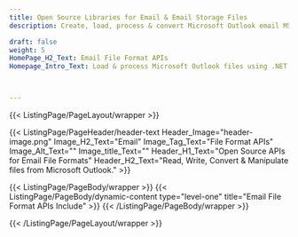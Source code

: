 ```yaml
---
title: Open Source Libraries for Email & Email Storage Files
description: Create, load, process & convert Microsoft Outlook email MSG & email storage PST & OST files.

draft: false
weight: 5
HomePage_H2_Text: Email File Format APIs
Homepage_Intro_Text: Load & process Microsoft Outlook files using .NET & Java-based open source libraries.



---
```


{{< ListingPage/PageLayout/wrapper >}}

{{< ListingPage/PageHeader/header-text
Header_Image="header-image.png"
Image_H2_Text="Email"
Image_Tag_Text="File Format APIs"
Image_Alt_Text=""
Image_title_Text=""
Header_H1_Text="Open Source APIs for Email File Formats"
Header_H2_Text="Read, Write, Convert & Manipulate files from Microsoft Outlook." >}}

{{< ListingPage/PageBody/wrapper >}}
{{< ListingPage/PageBody/dynamic-content type="level-one" title="Email File Format APIs Include" >}}
{{< /ListingPage/PageBody/wrapper >}}

{{< /ListingPage/PageLayout/wrapper >}}